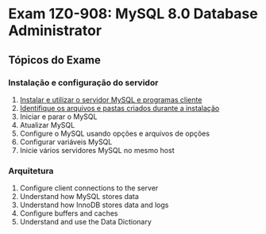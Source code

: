 # Exam 1Z0-908: MySQL 8.0 Database Administrator

## Tópicos do Exame

### Instalação e configuração do servidor

1. [Instalar e utilizar o servidor MySQL e programas cliente](/install-and-use-the-mysql-server-and-client-programs.md)
2. [Identifique os arquivos e pastas criados durante a instalação](/identify-the-files-and-folders-created-during-installation.md)
3. Iniciar e parar o MySQL
4. Atualizar MySQL
5. Configure o MySQL usando opções e arquivos de opções
6. Configurar variáveis MySQL
7. Inicie vários servidores MySQL no mesmo host

### Arquitetura

1. Configure client connections to the server
2. Understand how MySQL stores data
3. Understand how InnoDB stores data and logs
4. Configure buffers and caches
5. Understand and use the Data Dictionary